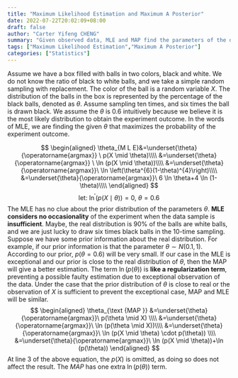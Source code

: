 ```yaml
---
title: "Maximum Likelihood Estimation and Maximum A Posterior"
date: 2022-07-22T20:02:09+08:00
draft: false
author: "Carter Yifeng CHENG"
summary: "Given observed data, MLE and MAP find the parameters of the distribution that maximize the probability of observed data. Compares to MLE, MAP considers prior information of theta while MLE does not"
tags: ["Maximum Likelihood Estimation","Maximum A Posterior"]
categories: ["Statistics"]
---
```

Assume we have a box filled with balls in two colors, black and white. We do not know the ratio of black to white balls, and we take a simple random sampling with replacement. The color of the ball is a random variable $X$. The distribution of the balls in the box is represented by the percentage of the black balls, denoted as $\theta$. Assume sampling ten times, and six times the ball is drawn black. We assume the $\theta$ is 0.6 intuitively because we believe it is the most likely distribution to obtain the experiment outcome. In the words of MLE,  we are finding the given $\theta$ that maximizes the probability of the experiment outcome. 

$$ 
\begin{aligned}
\theta_{M L E}&=\underset{\theta}{\operatorname{argmax}} \ p(X \mid \theta)\\\\
&=\underset{\theta}{\operatorname{argmax}} \ \ln (p(X \mid \theta))\\\\
&=\underset{\theta}{\operatorname{argmax}}\  \ln \left(\theta^{6}(1-\theta)^{4}\right)\\\\
&=\underset{\theta}{\operatorname{argmax}}\  6 \ln \theta+4 \ln (1-\theta)\\\\
\end{aligned}
$$
$$\text { let: } \ln ^{\prime}(p(X \mid \theta))=0, \ \theta=0.6$$
The MLE has no clue about the prior distribution of the parameters $\theta$. **MLE considers no occasionality** of the experiment when the data sample is **insufficient**. Maybe, the real distribution is 90% of the balls are white balls, and we are just lucky to draw six times black balls in the 10-time sampling. Suppose we have some prior information about the real distribution. For example, if our prior information is that the parameter $\theta\sim N(0.1,1)$. According to our prior, $p(\theta=0.6)$ will be very small. If our case in the MLE is exceptional and our prior is close to the real distribution of $\theta$, then the MAP will give a better estimation. The term $\ln(p(\theta))$ is **like a regularization term**, preventing a possible faulty estimation due to exceptional observation of the data. Under the case that the prior distribution of $\theta$ is close to real or the observation of $X$ is sufficient to prevent the exceptional case, MAP and MLE will be similar.
$$
\begin{aligned}
\theta_{\text {MAP }} &=\underset{\theta}{\operatorname{argmax}}\  p(\theta \mid X) \\\\
&=\underset{\theta}{\operatorname{argmax}}\  \ln (p(\theta \mid X))\\\\
&=\underset{\theta}{\operatorname{argmax}}\  \ln (p(X \mid \theta) \cdot p(\theta)) \\\\
&=\underset{\theta}{\operatorname{argmax}}\  \ln (p(X \mid \theta))+\ln (p(\theta))
\end{aligned}
$$
At line 3 of the above equation, the $p(X)$ is omitted, as doing so does not affect the result. The $MAP$ has one extra $\ln(p(\theta))$ term. 